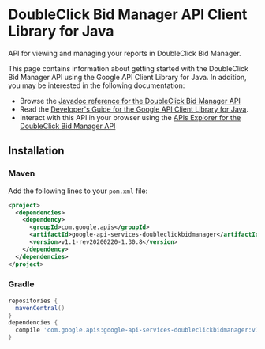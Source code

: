 # DoubleClick Bid Manager API Client Library for Java

API for viewing and managing your reports in DoubleClick Bid Manager.

This page contains information about getting started with the DoubleClick Bid Manager API
using the Google API Client Library for Java. In addition, you may be interested
in the following documentation:

* Browse the [Javadoc reference for the DoubleClick Bid Manager API][javadoc]
* Read the [Developer's Guide for the Google API Client Library for Java][google-api-client].
* Interact with this API in your browser using the [APIs Explorer for the DoubleClick Bid Manager API][api-explorer]

## Installation

### Maven

Add the following lines to your `pom.xml` file:

```xml
<project>
  <dependencies>
    <dependency>
      <groupId>com.google.apis</groupId>
      <artifactId>google-api-services-doubleclickbidmanager</artifactId>
      <version>v1.1-rev20200220-1.30.8</version>
    </dependency>
  </dependencies>
</project>
```

### Gradle

```gradle
repositories {
  mavenCentral()
}
dependencies {
  compile 'com.google.apis:google-api-services-doubleclickbidmanager:v1.1-rev20200220-1.30.8'
}
```

[javadoc]: https://googleapis.dev/java/google-api-services-doubleclickbidmanager/latest/index.html
[google-api-client]: https://github.com/googleapis/google-api-java-client/
[api-explorer]: https://developers.google.com/apis-explorer/#p/doubleclickbidmanager/v1/
